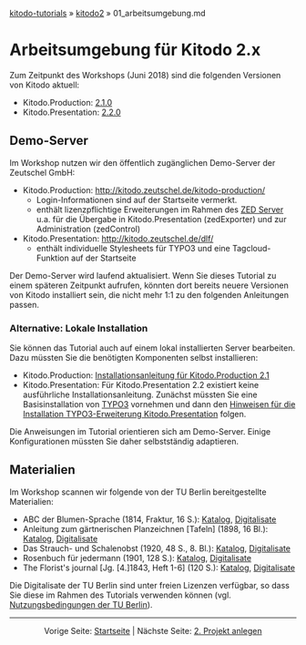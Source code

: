 [kitodo-tutorials](../README.md) » [kitodo2](README.md) » 01_arbeitsumgebung.md

# Arbeitsumgebung für Kitodo 2.x

Zum Zeitpunkt des Workshops (Juni 2018) sind die folgenden Versionen von Kitodo aktuell:

* Kitodo.Production: [2.1.0](https://www.kitodo.org/news/2017/05/23/release-kitodoproduction-210/)
* Kitodo.Presentation: [2.2.0](https://www.kitodo.org/news/2017/12/27/kitodopresentation-220/)

## Demo-Server

Im Workshop nutzen wir den öffentlich zugänglichen Demo-Server der Zeutschel GmbH:

- Kitodo.Production: <http://kitodo.zeutschel.de/kitodo-production/>
  - Login-Informationen sind auf der Startseite vermerkt.
  - enthält lizenzpflichtige Erweiterungen im Rahmen des [ZED Server](https://www.zeutschel.de/en/produkte/integrierte-loesungen/index.html) u.a. für die Übergabe in Kitodo.Presentation (zedExporter) und zur Administration (zedControl)
- Kitodo.Presentation: <http://kitodo.zeutschel.de/dlf/>
  - enthält individuelle Stylesheets für TYPO3 und eine Tagcloud-Funktion auf der Startseite

Der Demo-Server wird laufend aktualisiert. Wenn Sie dieses Tutorial zu einem späteren Zeitpunkt aufrufen, könnten dort bereits neuere Versionen von Kitodo installiert sein, die nicht mehr 1:1 zu den folgenden Anleitungen passen.

### Alternative: Lokale Installation

Sie können das Tutorial auch auf einem lokal installierten Server bearbeiten. Dazu müssten Sie die benötigten Komponenten selbst installieren:

* Kitodo.Production: [Installationsanleitung für Kitodo.Production 2.1](https://github.com/kitodo/kitodo-production/wiki/Installationsanleitung-f%C3%BCr-Kitodo.Production-2.1)
* Kitodo.Presentation: Für Kitodo.Presentation 2.2 existiert keine ausführliche Installationsanleitung. Zunächst müssten Sie eine Basisinstallation von [TYPO3](https://typo3.org/) vornehmen und dann den [Hinweisen für die Installation TYPO3-Erweiterung Kitodo.Presentation](https://docs.typo3.org/typo3cms/extensions/dlf/Configuration/Index.html) folgen.


Die Anweisungen im Tutorial orientieren sich am Demo-Server. Einige Konfigurationen müssten Sie daher selbstständig adaptieren.

## Materialien

Im Workshop scannen wir folgende von der TU Berlin bereitgestellte Materialien:

* ABC der Blumen-Sprache (1814, Fraktur, 16 S.): [Katalog](http://gateway-bayern.de/BV042554518), [Digitalisate](http://ubsrvgoobi2.ub.tu-berlin.de/viewer/resolver?urn=urn%3Anbn%3Ade%3Akobv%3A83-goobi-1917755)
* Anleitung zum gärtnerischen Planzeichnen [Tafeln] (1898, 16 Bl.): [Katalog](http://gateway-bayern.de/BV024154091), [Digitalisate](http://ubsrvgoobi2.ub.tu-berlin.de/viewer/resolver?urn=urn%3Anbn%3Ade%3Akobv%3A83-goobi-923735)
* Das Strauch- und Schalenobst (1920, 48 S., 8. Bl.): [Katalog](http://gateway-bayern.de/BV024453565), [Digitalisate](http://ubsrvgoobi2.ub.tu-berlin.de/viewer/resolver?urn=urn%3Anbn%3Ade%3Akobv%3A83-goobi-3224575)
* Rosenbuch für jedermann (1901, 128 S.): [Katalog](http://gateway-bayern.de/BV024298517), [Digitalisate](http://ubsrvgoobi2.ub.tu-berlin.de/viewer/resolver?urn=urn%3Anbn%3Ade%3Akobv%3A83-goobi-3244471)
* The Florist's journal [Jg. [4.]1843, Heft 1-6] (120 S.): [Katalog](http://gateway-bayern.de/BV043427235), [Digitalisate](http://ubsrvgoobi2.ub.tu-berlin.de/viewer/resolver?urn=urn%3Anbn%3Ade%3Akobv%3A83-goobi-2516979)

Die Digitalisate der TU Berlin sind unter freien Lizenzen verfügbar, so dass Sie diese im Rahmen des Tutorials verwenden können (vgl. [Nutzungsbedingungen der TU Berlin](http://ubsrvgoobi2.ub.tu-berlin.de/viewer/nutzungsbedingungen/)).



------

<p align="center">Vorige Seite: <a href="README.md">Startseite</a> | Nächste Seite: <a href="02_projekt-anlegen.md">2. Projekt anlegen</a></p>